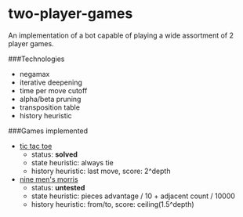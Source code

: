 # two-player-games
An implementation of a bot capable of playing a wide assortment of 2 player games.

###Technologies

- negamax
- iterative deepening
- time per move cutoff
- alpha/beta pruning
- transposition table
- history heuristic

###Games implemented

- [tic tac toe](https://en.wikipedia.org/wiki/Tic-tac-toe)
  - status: **solved**
  - state heuristic: always tie
  - history heuristic: last move, score: 2^depth 
- [nine men's morris](https://en.wikipedia.org/wiki/Nine_Men%27s_Morris)
  - status: **untested**
  - state heuristic: pieces advantage / 10 + adjacent count / 10000
  - history heuristic: from/to, score: ceiling(1.5^depth)

